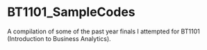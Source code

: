 # BT1101_SampleCodes

A compilation of some of the past year finals I attempted for BT1101 (Introduction to Business Analytics).

